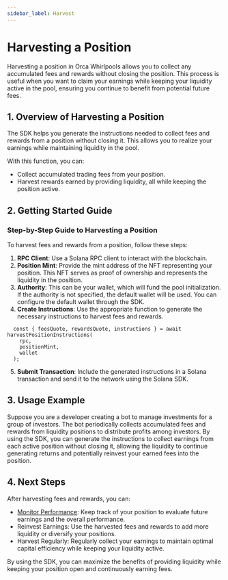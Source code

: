 ```yaml
---
sidebar_label: Harvest
---
```


# Harvesting a Position

Harvesting a position in Orca Whirlpools allows you to collect any accumulated fees and rewards without closing the position. This process is useful when you want to claim your earnings while keeping your liquidity active in the pool, ensuring you continue to benefit from potential future fees.

## 1. Overview of Harvesting a Position

The SDK helps you generate the instructions needed to collect fees and rewards from a position without closing it. This allows you to realize your earnings while maintaining liquidity in the pool.

With this function, you can:
- Collect accumulated trading fees from your position.
- Harvest rewards earned by providing liquidity, all while keeping the position active.

## 2. Getting Started Guide

### Step-by-Step Guide to Harvesting a Position

To harvest fees and rewards from a position, follow these steps:
1. **RPC Client**: Use a Solana RPC client to interact with the blockchain.
2. **Position Mint**: Provide the mint address of the NFT representing your position. This NFT serves as proof of ownership and represents the liquidity in the position.
3. **Authority**: This can be your wallet, which will fund the pool initialization. If the authority is not specified, the default wallet will be used. You can configure the default wallet through the SDK.
4. **Create Instructions**: Use the appropriate function to generate the necessary instructions to harvest fees and rewards.
```tsx
  const { feesQuote, rewardsQuote, instructions } = await harvestPositionInstructions(
    rpc,
    positionMint,
    wallet
  );
```
5. **Submit Transaction**: Include the generated instructions in a Solana transaction and send it to the network using the Solana SDK.

## 3. Usage Example

Suppose you are a developer creating a bot to manage investments for a group of investors. The bot periodically collects accumulated fees and rewards from liquidity positions to distribute profits among investors. By using the SDK, you can generate the instructions to collect earnings from each active position without closing it, allowing the liquidity to continue generating returns and potentially reinvest your earned fees into the position.

## 4. Next Steps

After harvesting fees and rewards, you can:

- [Monitor Performance](02-Fetch%20Positions.md): Keep track of your position to evaluate future earnings and the overall performance.
- Reinvest Earnings: Use the harvested fees and rewards to add more liquidity or diversify your positions.
- Harvest Regularly: Regularly collect your earnings to maintain optimal capital efficiency while keeping your liquidity active.

By using the SDK, you can maximize the benefits of providing liquidity while keeping your position open and continuously earning fees.